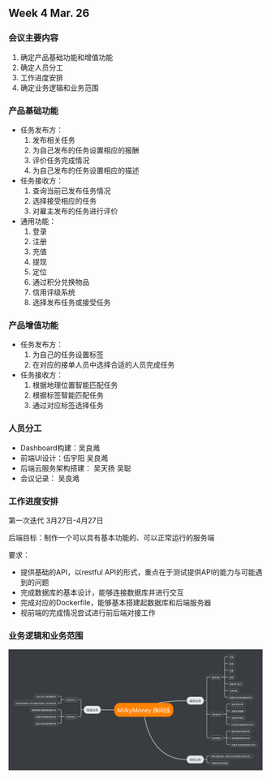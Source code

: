 ## Week 4 Mar. 26

### 会议主要内容
1. 确定产品基础功能和增值功能
2. 确定人员分工
3. 工作进度安排
4. 确定业务逻辑和业务范围

### 产品基础功能
- 任务发布方：
    1. 发布相关任务
    2. 为自己发布的任务设置相应的报酬
    3. 评价任务完成情况
    4. 为自己发布的任务设置相应的描述
- 任务接收方：
    1. 查询当前已发布任务情况
    2. 选择接受相应的任务
    3. 对雇主发布的任务进行评价
 - 通用功能：
    1. 登录
    2. 注册
    3. 充值
    4. 提现
    5. 定位
    6. 通过积分兑换物品
    7. 信用评级系统
    8. 选择发布任务或接受任务

### 产品增值功能
- 任务发布方：
    1. 为自己的任务设置标签
    2. 在对应的接单人员中选择合适的人员完成任务
- 任务接收方：
    1. 根据地理位置智能匹配任务
    2. 根据标签智能匹配任务
    3. 通过对应标签选择任务

### 人员分工
- Dashboard构建：吴良澔
- 前端UI设计：伍宇阳 吴良澔
- 后端云服务架构搭建： 吴天扬 吴聪
- 会议记录： 吴良澔

### 工作进度安排

第一次迭代 3月27日-4月27日

后端目标：制作一个可以具有基本功能的、可以正常运行的服务端

要求：
* 提供基础的API，以restful API的形式，重点在于测试提供API的能力与可能遇到的问题
* 完成数据库的基本设计，能够连接数据库并进行交互
* 完成对应的Dockerfile，能够基本搭建起数据库和后端服务器
* 视前端的完成情况尝试进行前后端对接工作

### 业务逻辑和业务范围
![业务逻辑图](https://github.com/milkymoney/Dashboard/blob/master/pic/MilkyMoneyLogic.png?raw=true "业务流程图")
